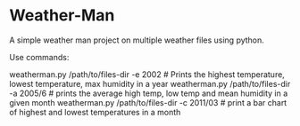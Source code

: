 # Weather-Man

A simple weather man project on multiple weather files using python. 

Use commands: 

weatherman.py /path/to/files-dir -e 2002 # Prints the highest temperature, lowest temperature, max humidity in a year
weatherman.py /path/to/files-dir -a 2005/6 # prints the average high temp, low temp and mean humidity in a given month
weatherman.py /path/to/files-dir -c 2011/03 # print a bar chart of highest and lowest temperatures in a month
